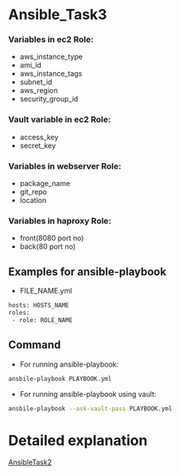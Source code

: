 # Ansible_Task3

### Variables in ec2 Role:
* aws_instance_type
* ami_id
* aws_instance_tags
* subnet_id
* aws_region
* security_group_id

### Vault variable in ec2 Role:
* access_key
* secret_key

### Variables in webserver Role:
* package_name
* git_repo
* location

### Variables in haproxy Role:
* front(8080 port no)
* back(80 port no)


## Examples for ansible-playbook

* FILE_NAME.yml
```bash
hosts: HOSTS_NAME
roles:
 - role: ROLE_NAME
```

## Command
* For running ansible-playbook:

```bash
ansbile-playbook PLAYBOOK.yml
```
* For running ansible-playbook using vault:
```bash
ansbile-playbook --ask-vault-pass PLAYBOOK.yml
```



# Detailed explanation 
[AnsibleTask2](https://medium.com/@rootritesh/configure-lb-haproxy-using-ansible-roles-on-aws-bb1350d0b30a)
